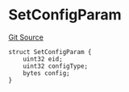 # SetConfigParam
[Git Source](https://github.com/malda-protocol/malda-lending/blob/01abcfb9040cf303f2a5fc706b3c3af752e0b27a/src\interfaces\external\layerzero\v2\IMessageLibManager.sol)


```solidity
struct SetConfigParam {
    uint32 eid;
    uint32 configType;
    bytes config;
}
```


